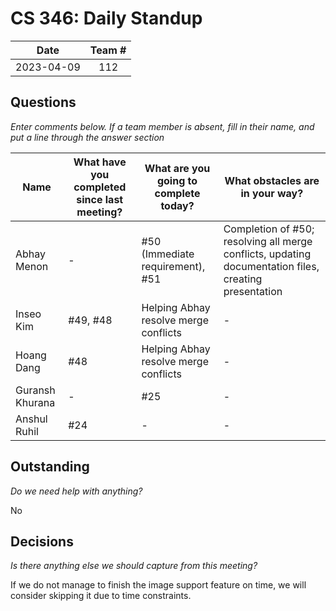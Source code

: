# CS 346: Daily Standup

|    Date    | Team # |
|:----------:| :----: |
| 2023-04-09 |  112   |

## Questions

_Enter comments below. If a team member is absent, fill in their name, and put a line through the answer section_

| Name            | What have you completed since last meeting? | What are you going to complete today? | What obstacles are in your way?                                                                       |
| --------------- |---------------------------------------------|---------------------------------------|-------------------------------------------------------------------------------------------------------|
| Abhay Menon     | -                                           | #50 (Immediate requirement), #51      | Completion of #50; resolving all merge conflicts, updating documentation files, creating presentation |
| Inseo Kim       | #49, #48                                    | Helping Abhay resolve merge conflicts | -                                                                                                     |
| Hoang Dang      | #48                                         | Helping Abhay resolve merge conflicts | -                                                                                                     |
| Guransh Khurana | -                                           | #25                                   | -                                                                                                     |
| Anshul Ruhil    | #24                                         | -                                     | -                                                                                                     |

## Outstanding

_Do we need help with anything?_

No
## Decisions

_Is there anything else we should capture from this meeting?_

If we do not manage to finish the image support feature on time, we will consider skipping it due to time constraints.